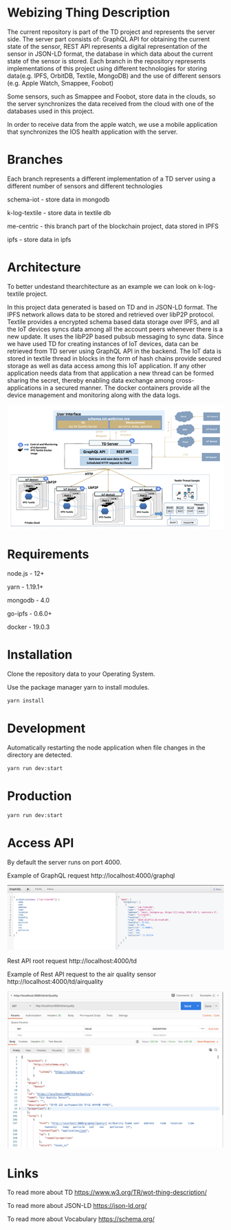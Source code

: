 # Webizing Thing Description

The current repository is part of the TD project and represents the server side. The server part consists of: GraphQL API for obtaining the current state of the sensor, REST API represents a digital representation of the sensor in JSON-LD format, the database in which data about the current state of the sensor is stored. 
Each branch in the repository represents implementations of this project using different technologies for storing data(e.g. IPFS, OrbitDB, Textile, MongoDB) and the use of different sensors (e.g. Apple Watch, Smappee, Foobot)

Some sensors, such as Smappee and Foobot, store data in the clouds, so the server synchronizes the data received from the cloud with one of the databases used in this project.

In order to receive data from the apple watch, we use a mobile application that synchronizes the IOS health application with the server.

# Branches

Each branch represents a different implementation of a TD server using a different number of sensors and different technologies

schema-iot - store data in mongodb

k-log-textile - store data in textile db

me-centric - this branch part of the blockchain project, data stored in IPFS

ipfs - store data in ipfs

# Architecture

To better undestand thearchitecture as an example we can look on k-log-textile project. 

In this project data generated is based on TD and in JSON-LD format. The IPFS network allows data to
be stored and retrieved over libP2P protocol. Textile provides a encrypted schema based data
storage over IPFS, and all the IoT devices syncs data among all the account peers whenever
there is a new update. It uses the libP2P based pubsub messaging to sync data. Since we have
used TD for creating instances of IoT devices, data can be retrieved from TD server using
GraphQL API in the backend. The IoT data is stored in textile thread in blocks in the form of
hash chains provide secured storage as well as data access among this IoT application. If any
other application needs data from that application a new thread can be formed sharing the secret,
thereby enabling data exchange among cross-applications in a secured manner. The docker
containers provide all the device management and monitoring along with the data logs.

![alt text](https://github.com/alexander-lipnitskiy/webizing-td/blob/master/textile-db-arch.png)

# Requirements
node.js - 12+

yarn - 1.19.1+

mongodb - 4.0

go-ipfs - 0.6.0+

docker - 19.0.3


# Installation 

Clone the repository data to your Operating System.

Use the package manager yarn to install modules.

```bash
yarn install
```

# Development

Automatically restarting the node application when file changes in the directory are detected.

```bash
yarn run dev:start
```

# Production


```bash
yarn run dev:start
```

# Access API

By default the server runs on port 4000.

Example of GraphQL request http://localhost:4000/graphql

![alt text](https://github.com/alexander-lipnitskiy/webizing-td/blob/master/graph-ql.png)


Rest API root request http://localhost:4000/td

Example of Rest API request to the air quality sensor http://localhost:4000/td/airquality

![alt text](https://github.com/alexander-lipnitskiy/webizing-td/blob/master/rest-api-td.png)

# Links

To read more about TD https://www.w3.org/TR/wot-thing-description/

To read more about JSON-LD https://json-ld.org/

To read more about Vocabulary https://schema.org/
